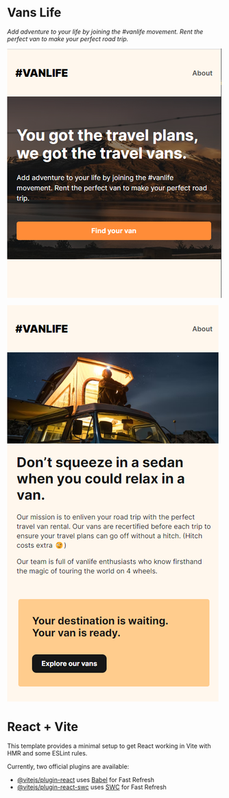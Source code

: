 # Vans Life

_Add adventure to your life by joining the #vanlife movement. Rent the perfect van to make your perfect road trip._

![Alt text](./src/assets/screentshots/vansLife-page.png)

![Alt text](./src/assets/screentshots/vansLife-about.png)

# React + Vite

This template provides a minimal setup to get React working in Vite with HMR and some ESLint rules.

Currently, two official plugins are available:

- [@vitejs/plugin-react](https://github.com/vitejs/vite-plugin-react/blob/main/packages/plugin-react/README.md) uses [Babel](https://babeljs.io/) for Fast Refresh
- [@vitejs/plugin-react-swc](https://github.com/vitejs/vite-plugin-react-swc) uses [SWC](https://swc.rs/) for Fast Refresh
